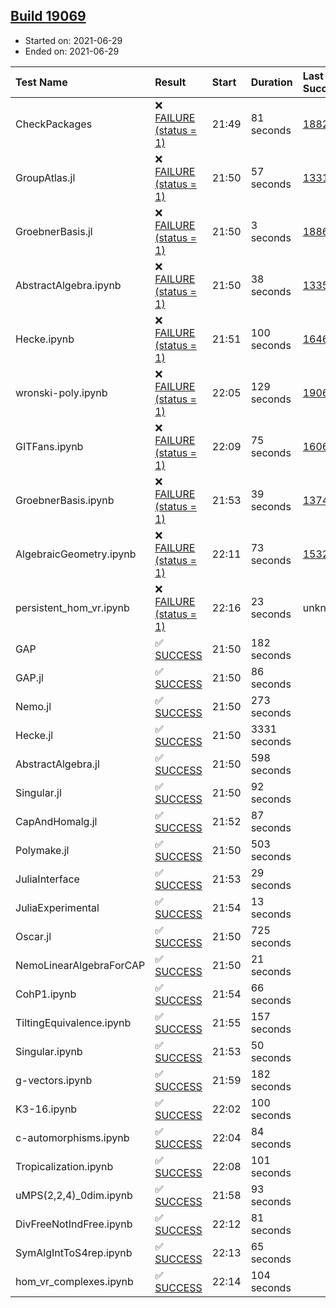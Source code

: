 ## [Build 19069](https://oscarci.mathematik.uni-kl.de/job/oscar/19069/)

* Started on: 2021-06-29
* Ended on: 2021-06-29

| Test Name    | Result | Start | Duration | Last Success | First Failure |
|:-------------|:-------|:------|:---------|:-------------|:--------------|
| CheckPackages | ❌ [FAILURE (status = 1)](https://oscarci.mathematik.uni-kl.de/job/oscar/19069/artifact/logs/build-19069/CheckPackages.log) | 21:49 | 81 seconds | [18822](https://oscarci.mathematik.uni-kl.de/job/oscar/18822/) | [18823](https://oscarci.mathematik.uni-kl.de/job/oscar/18823/) |
| GroupAtlas.jl | ❌ [FAILURE (status = 1)](https://oscarci.mathematik.uni-kl.de/job/oscar/19069/artifact/logs/build-19069/GroupAtlas.jl.log) | 21:50 | 57 seconds | [13311](https://oscarci.mathematik.uni-kl.de/job/oscar/13311/) | [13312](https://oscarci.mathematik.uni-kl.de/job/oscar/13312/) |
| GroebnerBasis.jl | ❌ [FAILURE (status = 1)](https://oscarci.mathematik.uni-kl.de/job/oscar/19069/artifact/logs/build-19069/GroebnerBasis.jl.log) | 21:50 | 3 seconds | [18864](https://oscarci.mathematik.uni-kl.de/job/oscar/18864/) | [18865](https://oscarci.mathematik.uni-kl.de/job/oscar/18865/) |
| AbstractAlgebra.ipynb | ❌ [FAILURE (status = 1)](https://oscarci.mathematik.uni-kl.de/job/oscar/19069/artifact/logs/build-19069/AbstractAlgebra.ipynb.log) | 21:50 | 38 seconds | [13355](https://oscarci.mathematik.uni-kl.de/job/oscar/13355/) | [13356](https://oscarci.mathematik.uni-kl.de/job/oscar/13356/) |
| Hecke.ipynb | ❌ [FAILURE (status = 1)](https://oscarci.mathematik.uni-kl.de/job/oscar/19069/artifact/logs/build-19069/Hecke.ipynb.log) | 21:51 | 100 seconds | [16463](https://oscarci.mathematik.uni-kl.de/job/oscar/16463/) | [16464](https://oscarci.mathematik.uni-kl.de/job/oscar/16464/) |
| wronski-poly.ipynb | ❌ [FAILURE (status = 1)](https://oscarci.mathematik.uni-kl.de/job/oscar/19069/artifact/logs/build-19069/wronski-poly.ipynb.log) | 22:05 | 129 seconds | [19065](https://oscarci.mathematik.uni-kl.de/job/oscar/19065/) | [19066](https://oscarci.mathematik.uni-kl.de/job/oscar/19066/) |
| GITFans.ipynb | ❌ [FAILURE (status = 1)](https://oscarci.mathematik.uni-kl.de/job/oscar/19069/artifact/logs/build-19069/GITFans.ipynb.log) | 22:09 | 75 seconds | [16068](https://oscarci.mathematik.uni-kl.de/job/oscar/16068/) | [16069](https://oscarci.mathematik.uni-kl.de/job/oscar/16069/) |
| GroebnerBasis.ipynb | ❌ [FAILURE (status = 1)](https://oscarci.mathematik.uni-kl.de/job/oscar/19069/artifact/logs/build-19069/GroebnerBasis.ipynb.log) | 21:53 | 39 seconds | [13748](https://oscarci.mathematik.uni-kl.de/job/oscar/13748/) | [13749](https://oscarci.mathematik.uni-kl.de/job/oscar/13749/) |
| AlgebraicGeometry.ipynb | ❌ [FAILURE (status = 1)](https://oscarci.mathematik.uni-kl.de/job/oscar/19069/artifact/logs/build-19069/AlgebraicGeometry.ipynb.log) | 22:11 | 73 seconds | [15322](https://oscarci.mathematik.uni-kl.de/job/oscar/15322/) | [15323](https://oscarci.mathematik.uni-kl.de/job/oscar/15323/) |
| persistent_hom_vr.ipynb | ❌ [FAILURE (status = 1)](https://oscarci.mathematik.uni-kl.de/job/oscar/19069/artifact/logs/build-19069/persistent_hom_vr.ipynb.log) | 22:16 | 23 seconds | unknown | unknown |
| GAP | ✅ [SUCCESS](https://oscarci.mathematik.uni-kl.de/job/oscar/19069/artifact/logs/build-19069/GAP.log) | 21:50 | 182 seconds |  |  |
| GAP.jl | ✅ [SUCCESS](https://oscarci.mathematik.uni-kl.de/job/oscar/19069/artifact/logs/build-19069/GAP.jl.log) | 21:50 | 86 seconds |  |  |
| Nemo.jl | ✅ [SUCCESS](https://oscarci.mathematik.uni-kl.de/job/oscar/19069/artifact/logs/build-19069/Nemo.jl.log) | 21:50 | 273 seconds |  |  |
| Hecke.jl | ✅ [SUCCESS](https://oscarci.mathematik.uni-kl.de/job/oscar/19069/artifact/logs/build-19069/Hecke.jl.log) | 21:50 | 3331 seconds |  |  |
| AbstractAlgebra.jl | ✅ [SUCCESS](https://oscarci.mathematik.uni-kl.de/job/oscar/19069/artifact/logs/build-19069/AbstractAlgebra.jl.log) | 21:50 | 598 seconds |  |  |
| Singular.jl | ✅ [SUCCESS](https://oscarci.mathematik.uni-kl.de/job/oscar/19069/artifact/logs/build-19069/Singular.jl.log) | 21:50 | 92 seconds |  |  |
| CapAndHomalg.jl | ✅ [SUCCESS](https://oscarci.mathematik.uni-kl.de/job/oscar/19069/artifact/logs/build-19069/CapAndHomalg.jl.log) | 21:52 | 87 seconds |  |  |
| Polymake.jl | ✅ [SUCCESS](https://oscarci.mathematik.uni-kl.de/job/oscar/19069/artifact/logs/build-19069/Polymake.jl.log) | 21:50 | 503 seconds |  |  |
| JuliaInterface | ✅ [SUCCESS](https://oscarci.mathematik.uni-kl.de/job/oscar/19069/artifact/logs/build-19069/JuliaInterface.log) | 21:53 | 29 seconds |  |  |
| JuliaExperimental | ✅ [SUCCESS](https://oscarci.mathematik.uni-kl.de/job/oscar/19069/artifact/logs/build-19069/JuliaExperimental.log) | 21:54 | 13 seconds |  |  |
| Oscar.jl | ✅ [SUCCESS](https://oscarci.mathematik.uni-kl.de/job/oscar/19069/artifact/logs/build-19069/Oscar.jl.log) | 21:50 | 725 seconds |  |  |
| NemoLinearAlgebraForCAP | ✅ [SUCCESS](https://oscarci.mathematik.uni-kl.de/job/oscar/19069/artifact/logs/build-19069/NemoLinearAlgebraForCAP.log) | 21:50 | 21 seconds |  |  |
| CohP1.ipynb | ✅ [SUCCESS](https://oscarci.mathematik.uni-kl.de/job/oscar/19069/artifact/logs/build-19069/CohP1.ipynb.log) | 21:54 | 66 seconds |  |  |
| TiltingEquivalence.ipynb | ✅ [SUCCESS](https://oscarci.mathematik.uni-kl.de/job/oscar/19069/artifact/logs/build-19069/TiltingEquivalence.ipynb.log) | 21:55 | 157 seconds |  |  |
| Singular.ipynb | ✅ [SUCCESS](https://oscarci.mathematik.uni-kl.de/job/oscar/19069/artifact/logs/build-19069/Singular.ipynb.log) | 21:53 | 50 seconds |  |  |
| g-vectors.ipynb | ✅ [SUCCESS](https://oscarci.mathematik.uni-kl.de/job/oscar/19069/artifact/logs/build-19069/g-vectors.ipynb.log) | 21:59 | 182 seconds |  |  |
| K3-16.ipynb | ✅ [SUCCESS](https://oscarci.mathematik.uni-kl.de/job/oscar/19069/artifact/logs/build-19069/K3-16.ipynb.log) | 22:02 | 100 seconds |  |  |
| c-automorphisms.ipynb | ✅ [SUCCESS](https://oscarci.mathematik.uni-kl.de/job/oscar/19069/artifact/logs/build-19069/c-automorphisms.ipynb.log) | 22:04 | 84 seconds |  |  |
| Tropicalization.ipynb | ✅ [SUCCESS](https://oscarci.mathematik.uni-kl.de/job/oscar/19069/artifact/logs/build-19069/Tropicalization.ipynb.log) | 22:08 | 101 seconds |  |  |
| uMPS(2,2,4)_0dim.ipynb | ✅ [SUCCESS](https://oscarci.mathematik.uni-kl.de/job/oscar/19069/artifact/logs/build-19069/uMPS-2-2-4-_0dim.ipynb.log) | 21:58 | 93 seconds |  |  |
| DivFreeNotIndFree.ipynb | ✅ [SUCCESS](https://oscarci.mathematik.uni-kl.de/job/oscar/19069/artifact/logs/build-19069/DivFreeNotIndFree.ipynb.log) | 22:12 | 81 seconds |  |  |
| SymAlgIntToS4rep.ipynb | ✅ [SUCCESS](https://oscarci.mathematik.uni-kl.de/job/oscar/19069/artifact/logs/build-19069/SymAlgIntToS4rep.ipynb.log) | 22:13 | 65 seconds |  |  |
| hom_vr_complexes.ipynb | ✅ [SUCCESS](https://oscarci.mathematik.uni-kl.de/job/oscar/19069/artifact/logs/build-19069/hom_vr_complexes.ipynb.log) | 22:14 | 104 seconds |  |  |
